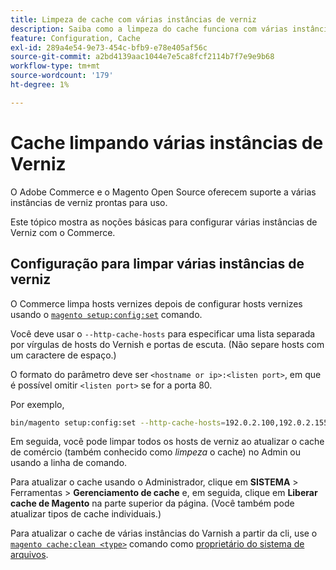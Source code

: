 ```yaml
---
title: Limpeza de cache com várias instâncias de verniz
description: Saiba como a limpeza do cache funciona com várias instâncias de Verniz.
feature: Configuration, Cache
exl-id: 289a4e54-9e73-454c-bfb9-e78e405af56c
source-git-commit: a2bd4139aac1044e7e5ca8fcf2114b7f7e9e9b68
workflow-type: tm+mt
source-wordcount: '179'
ht-degree: 1%

---
```


# Cache limpando várias instâncias de Verniz

O Adobe Commerce e o Magento Open Source oferecem suporte a várias instâncias de verniz prontas para uso.

Este tópico mostra as noções básicas para configurar várias instâncias de Verniz com o Commerce.

## Configuração para limpar várias instâncias de verniz

O Commerce limpa hosts vernizes depois de configurar hosts vernizes usando o [`magento setup:config:set`](../../installation/tutorials/deployment.md) comando.

Você deve usar o `--http-cache-hosts` para especificar uma lista separada por vírgulas de hosts do Vernish e portas de escuta. (Não separe hosts com um caractere de espaço.)

O formato do parâmetro deve ser `<hostname or ip>:<listen port>`, em que é possível omitir `<listen port>` se for a porta 80.

Por exemplo,

```bash
bin/magento setup:config:set --http-cache-hosts=192.0.2.100,192.0.2.155:8080
```

Em seguida, você pode limpar todos os hosts de verniz ao atualizar o cache de comércio (também conhecido como _limpeza_ o cache) no Admin ou usando a linha de comando.

Para atualizar o cache usando o Administrador, clique em **SISTEMA** > Ferramentas > **Gerenciamento de cache** e, em seguida, clique em **Liberar cache de Magento** na parte superior da página. (Você também pode atualizar tipos de cache individuais.)

Para atualizar o cache de várias instâncias do Varnish a partir da cli, use o [`magento cache:clean <type>`](../cli/manage-cache.md#clean-and-flush-cache-types) comando como [proprietário do sistema de arquivos](../../installation/prerequisites/file-system/overview.md).
